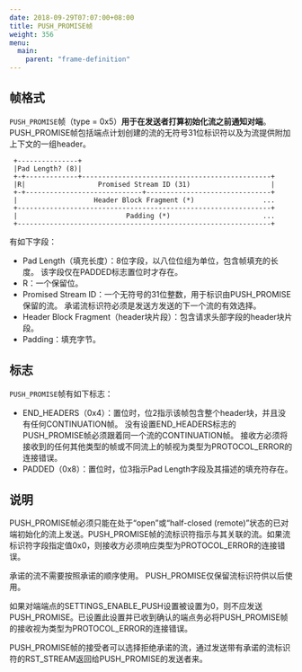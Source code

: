 ```yaml
---
date: 2018-09-29T07:07:00+08:00
title: PUSH_PROMISE帧
weight: 356
menu:
  main:
    parent: "frame-definition"
---
```



## 帧格式

`PUSH_PROMISE`帧（type = 0x5）**用于在发送者打算初始化流之前通知对端**。 PUSH_PROMISE帧包括端点计划创建的流的无符号31位标识符以及为流提供附加上下文的一组header。 

```
 +---------------+
 |Pad Length? (8)|
 +-+-------------+-----------------------------------------------+
 |R|                  Promised Stream ID (31)                    |
 +-+-----------------------------+-------------------------------+
 |                   Header Block Fragment (*)                 ...
 +---------------------------------------------------------------+
 |                           Padding (*)                       ...
 +---------------------------------------------------------------+
```

有如下字段：

- Pad Length（填充长度）：8位字段，以八位位组为单位，包含帧填充的长度。 该字段仅在PADDED标志置位时才存在。
- R：一个保留位。
- Promised Stream ID：一个无符号的31位整数，用于标识由PUSH_PROMISE保留的流。 承诺流标识符必须是发送方发送的下一个流的有效选择。
- Header Block Fragment（header块片段）：包含请求头部字段的header块片段。
- Padding：填充字节。

## 标志

`PUSH_PROMISE`帧有如下标志：

- END_HEADERS（0x4）：置位时，位2指示该帧包含整个header块，并且没有任何CONTINUATION帧。 没有设置END_HEADERS标志的PUSH_PROMISE帧必须跟着同一个流的CONTINUATION帧。 接收方必须将接收到的任何其他类型的帧或不同流上的帧视为类型为PROTOCOL_ERROR的连接错误。
- PADDED（0x8）：置位时，位3指示Pad Length字段及其描述的填充符存在。

## 说明

PUSH_PROMISE帧必须只能在处于“open”或“half-closed (remote)”状态的已对端初始化的流上发送。PUSH_PROMISE帧的流标识符指示与其关联的流。如果流标识符字段指定值0x0，则接收方必须响应类型为PROTOCOL_ERROR的连接错误。

承诺的流不需要按照承诺的顺序使用。 PUSH_PROMISE仅保留流标识符供以后使用。

如果对端端点的SETTINGS_ENABLE_PUSH设置被设置为0，则不应发送PUSH_PROMISE。已设置此设置并已收到确认的端点务必将PUSH_PROMISE帧的接收视为类型为PROTOCOL_ERROR的连接错误。

PUSH_PROMISE帧的接受者可以选择拒绝承诺的流，通过发送带有承诺的流标识符的RST_STREAM返回给PUSH_PROMISE的发送者来。

